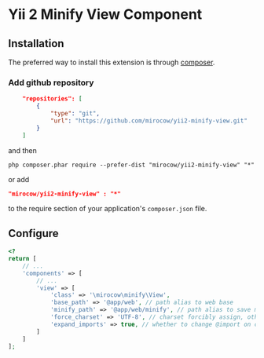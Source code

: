 Yii 2 Minify View Component
===========================

Installation
------------
The preferred way to install this extension is through [composer](http://getcomposer.org/download/).

### Add github repository


```json
    "repositories": [
        {
            "type": "git",
            "url": "https://github.com/mirocow/yii2-minify-view.git"
        }
    ]
```

and then

```
php composer.phar require --prefer-dist "mirocow/yii2-minify-view" "*"
```

or add

```json
"mirocow/yii2-minify-view" : "*"
```

to the require section of your application's `composer.json` file.

Configure
-----
```php
<?
return [
	// ...
	'components' => [
		// ...
		'view' => [
			'class' => '\mirocow\minify\View',
			'base_path' => '@app/web', // path alias to web base
			'minify_path' => '@app/web/minify', // path alias to save minify result
			'force_charset' => 'UTF-8', // charset forcibly assign, otherwise will use all of the files found charset
			'expand_imports' => true, // whether to change @import on content
		]
	]
];
```

